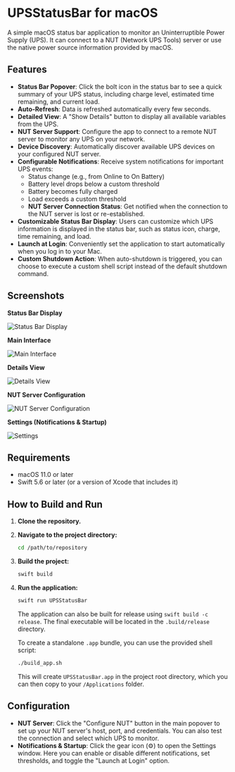 # UPSStatusBar for macOS

A simple macOS status bar application to monitor an Uninterruptible Power Supply (UPS). It can connect to a NUT (Network UPS Tools) server or use the native power source information provided by macOS.

## Features

- **Status Bar Popover**: Click the bolt icon in the status bar to see a quick summary of your UPS status, including charge level, estimated time remaining, and current load.
- **Auto-Refresh**: Data is refreshed automatically every few seconds.
- **Detailed View**: A "Show Details" button to display all available variables from the UPS.
- **NUT Server Support**: Configure the app to connect to a remote NUT server to monitor any UPS on your network.
- **Device Discovery**: Automatically discover available UPS devices on your configured NUT server.
- **Configurable Notifications**: Receive system notifications for important UPS events:
    - Status change (e.g., from Online to On Battery)
    - Battery level drops below a custom threshold
    - Battery becomes fully charged
    - Load exceeds a custom threshold
    - **NUT Server Connection Status**: Get notified when the connection to the NUT server is lost or re-established.
- **Customizable Status Bar Display**: Users can customize which UPS information is displayed in the status bar, such as status icon, charge, time remaining, and load.
- **Launch at Login**: Conveniently set the application to start automatically when you log in to your Mac.
- **Custom Shutdown Action**: When auto-shutdown is triggered, you can choose to execute a custom shell script instead of the default shutdown command.

## Screenshots

**Status Bar Display**

![Status Bar Display](images/bar.png)

**Main Interface**

![Main Interface](images/main.png)

**Details View**

![Details View](images/detail.png)

**NUT Server Configuration**

![NUT Server Configuration](images/nut.png)

**Settings (Notifications & Startup)**

![Settings](images/settings.png)

## Requirements

- macOS 11.0 or later
- Swift 5.6 or later (or a version of Xcode that includes it)

## How to Build and Run

1.  **Clone the repository.**
2.  **Navigate to the project directory:**
    ```bash
    cd /path/to/repository
    ```
3.  **Build the project:**
    ```bash
    swift build
    ```
4.  **Run the application:**
    ```bash
    swift run UPSStatusBar
    ```
    The application can also be built for release using `swift build -c release`. The final executable will be located in the `.build/release` directory.

    To create a standalone `.app` bundle, you can use the provided shell script:
    ```bash
    ./build_app.sh
    ```
    This will create `UPSStatusBar.app` in the project root directory, which you can then copy to your `/Applications` folder.

## Configuration

- **NUT Server**: Click the "Configure NUT" button in the main popover to set up your NUT server's host, port, and credentials. You can also test the connection and select which UPS to monitor.
- **Notifications & Startup**: Click the gear icon (⚙️) to open the Settings window. Here you can enable or disable different notifications, set thresholds, and toggle the "Launch at Login" option.
